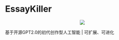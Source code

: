 # EssayKiller
<div align="center">
  <a href="https://colab.research.google.com/github/rdp-studio/EssayKiller/blob/master/lab.ipynb"><img src="https://colab.research.google.com/assets/colab-badge.svg" /></a>
</div>

基于开源GPT2.0的初代创作型人工智能 | 可扩展、可进化
